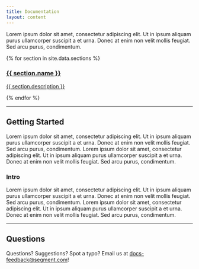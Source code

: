 ```yaml
---
title: Documentation
layout: content
---
```


Lorem ipsum dolor sit amet, consectetur adipiscing elit. Ut in ipsum aliquam purus ullamcorper suscipit a et urna. Donec at enim non velit mollis feugiat. Sed arcu purus, condimentum.

<div class="l-block-grid-collection">
  {% for section in site.data.sections %}
    <a class="block-grid-item" href="#">
      <div class="logo"></div>
      <div class="content">
        <h3 class="title">{{ section.name }}</h3>
        <p class="description">{{ section.description }}</p>
      </div>
    </a>
  {% endfor %}
</div>

---

## Getting Started

Lorem ipsum dolor sit amet, consectetur adipiscing elit. Ut in ipsum aliquam purus ullamcorper suscipit a et urna. Donec at enim non velit mollis feugiat. Sed arcu purus, condimentum. Lorem ipsum dolor sit amet, consectetur adipiscing elit. Ut in ipsum aliquam purus ullamcorper suscipit a et urna. Donec at enim non velit mollis feugiat. Sed arcu purus, condimentum.

### Intro

Lorem ipsum dolor sit amet, consectetur adipiscing elit. Ut in ipsum aliquam purus ullamcorper suscipit a et urna. Donec at enim non velit mollis feugiat. Sed arcu purus, condimentum. Lorem ipsum dolor sit amet, consectetur adipiscing elit. Ut in ipsum aliquam purus ullamcorper suscipit a et urna. Donec at enim non velit mollis feugiat. Sed arcu purus, condimentum.

---

## Questions

Questions? Suggestions? Spot a typo? Email us at [docs-feedback@segment.com](mailto:docs-feedback@segment.com)!
